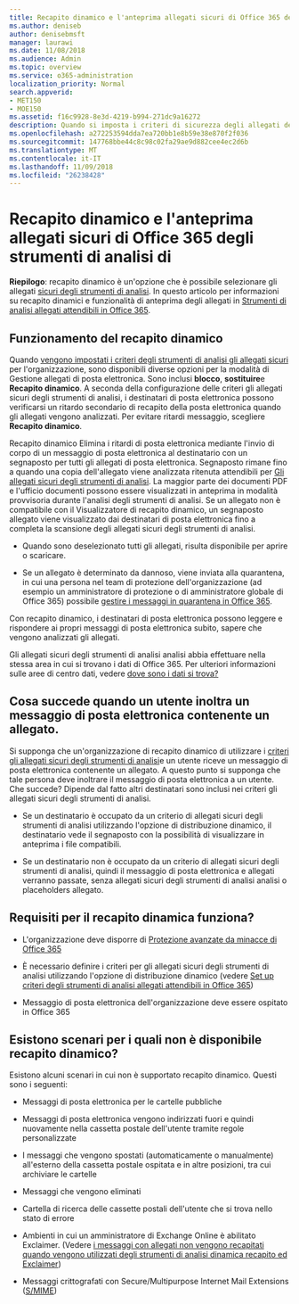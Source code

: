 ```yaml
---
title: Recapito dinamico e l'anteprima allegati sicuri di Office 365 degli strumenti di analisi di
ms.author: deniseb
author: denisebmsft
manager: laurawi
ms.date: 11/08/2018
ms.audience: Admin
ms.topic: overview
ms.service: o365-administration
localization_priority: Normal
search.appverid:
- MET150
- MOE150
ms.assetid: f16c9928-8e3d-4219-b994-271dc9a16272
description: Quando si imposta i criteri di sicurezza degli allegati degli strumenti di analisi, si sceglie recapito dinamico per evitare ritardi messaggio e consentire agli utenti di visualizzare in anteprima degli allegati che vengono analizzati.
ms.openlocfilehash: a272253594dda7ea720bb1e8b59e38e870f2f036
ms.sourcegitcommit: 147768bbe44c8c98c02fa29ae9d882cee4ec2d6b
ms.translationtype: MT
ms.contentlocale: it-IT
ms.lasthandoff: 11/09/2018
ms.locfileid: "26238428"
---
```

# <a name="dynamic-delivery-and-previewing-with-office-365-atp-safe-attachments"></a>Recapito dinamico e l'anteprima allegati sicuri di Office 365 degli strumenti di analisi di

**Riepilogo**: recapito dinamico è un'opzione che è possibile selezionare gli allegati [sicuri degli strumenti di analisi](atp-safe-attachments.md). In questo articolo per informazioni su recapito dinamici e funzionalità di anteprima degli allegati in [Strumenti di analisi allegati attendibili in Office 365](atp-safe-attachments.md).
  
## <a name="how-dynamic-delivery-works"></a>Funzionamento del recapito dinamico

Quando [vengono impostati i criteri degli strumenti di analisi gli allegati sicuri](set-up-atp-safe-attachments-policies.md) per l'organizzazione, sono disponibili diverse opzioni per la modalità di Gestione allegati di posta elettronica. Sono inclusi **blocco**, **sostituire**e **Recapito dinamico**. A seconda della configurazione delle criteri gli allegati sicuri degli strumenti di analisi, i destinatari di posta elettronica possono verificarsi un ritardo secondario di recapito della posta elettronica quando gli allegati vengono analizzati. Per evitare ritardi messaggio, scegliere **Recapito dinamico**.
  
Recapito dinamico Elimina i ritardi di posta elettronica mediante l'invio di corpo di un messaggio di posta elettronica al destinatario con un segnaposto per tutti gli allegati di posta elettronica. Segnaposto rimane fino a quando una copia dell'allegato viene analizzata ritenuta attendibili per [Gli allegati sicuri degli strumenti di analisi](atp-safe-attachments.md). La maggior parte dei documenti PDF e l'ufficio documenti possono essere visualizzati in anteprima in modalità provvisoria durante l'analisi degli strumenti di analisi. Se un allegato non è compatibile con il Visualizzatore di recapito dinamico, un segnaposto allegato viene visualizzato dai destinatari di posta elettronica fino a completa la scansione degli allegati sicuri degli strumenti di analisi.

- Quando sono deselezionato tutti gli allegati, risulta disponibile per aprire o scaricare. 

- Se un allegato è determinato da dannoso, viene inviata alla quarantena, in cui una persona nel team di protezione dell'organizzazione (ad esempio un amministratore di protezione o di amministratore globale di Office 365) possibile [gestire i messaggi in quarantena in Office 365](manage-quarantined-messages-and-files.md).

Con recapito dinamico, i destinatari di posta elettronica possono leggere e rispondere ai propri messaggi di posta elettronica subito, sapere che vengono analizzati gli allegati. 

Gli allegati sicuri degli strumenti di analisi analisi abbia effettuare nella stessa area in cui si trovano i dati di Office 365. Per ulteriori informazioni sulle aree di centro dati, vedere [dove sono i dati si trova?](https://products.office.com/where-is-your-data-located?geo=All) 
  
## <a name="what-happens-when-someone-forwards-an-email-that-contains-an-attachment"></a>Cosa succede quando un utente inoltra un messaggio di posta elettronica contenente un allegato.

Si supponga che un'organizzazione di recapito dinamico di utilizzare i [criteri gli allegati sicuri degli strumenti di analisi](set-up-atp-safe-attachments-policies.md)e un utente riceve un messaggio di posta elettronica contenente un allegato. A questo punto si supponga che tale persona deve inoltrare il messaggio di posta elettronica a un utente. Che succede? Dipende dal fatto altri destinatari sono inclusi nei criteri gli allegati sicuri degli strumenti di analisi.
  
- Se un destinatario è occupato da un criterio di allegati sicuri degli strumenti di analisi utilizzando l'opzione di distribuzione dinamico, il destinatario vede il segnaposto con la possibilità di visualizzare in anteprima i file compatibili.
    
- Se un destinatario non è occupato da un criterio di allegati sicuri degli strumenti di analisi, quindi il messaggio di posta elettronica e allegati verranno passate, senza allegati sicuri degli strumenti di analisi analisi o placeholders allegato.
    
## <a name="whats-required-for-dynamic-delivery-to-work"></a>Requisiti per il recapito dinamica funziona?

- L'organizzazione deve disporre di [Protezione avanzate da minacce di Office 365](office-365-atp.md)
    
- È necessario definire i criteri per gli allegati sicuri degli strumenti di analisi utilizzando l'opzione di distribuzione dinamico (vedere [Set up criteri degli strumenti di analisi allegati attendibili in Office 365](set-up-atp-safe-attachments-policies.md))
    
- Messaggio di posta elettronica dell'organizzazione deve essere ospitato in Office 365
    
## <a name="are-there-scenarios-for-which-dynamic-delivery-is-not-available"></a>Esistono scenari per i quali non è disponibile recapito dinamico?

Esistono alcuni scenari in cui non è supportato recapito dinamico. Questi sono i seguenti:
  
- Messaggi di posta elettronica per le cartelle pubbliche
    
- Messaggi di posta elettronica vengono indirizzati fuori e quindi nuovamente nella cassetta postale dell'utente tramite regole personalizzate
    
- I messaggi che vengono spostati (automaticamente o manualmente) all'esterno della cassetta postale ospitata e in altre posizioni, tra cui archiviare le cartelle
    
- Messaggi che vengono eliminati
    
- Cartella di ricerca delle cassette postali dell'utente che si trova nello stato di errore
    
- Ambienti in cui un amministratore di Exchange Online è abilitato Exclaimer. (Vedere [i messaggi con allegati non vengono recapitati quando vengono utilizzati degli strumenti di analisi dinamica recapito ed Exclaimer](https://support.microsoft.com/help/4014438/messages-with-attachments-are-not-delivered-when-atp-dynamic-delivery))

- Messaggi crittografati con Secure/Multipurpose Internet Mail Extensions ([S/MIME](s-mime-for-message-signing-and-encryption.md))
    
